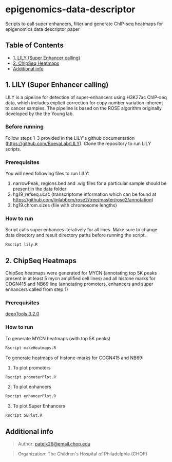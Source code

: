# epigenomics-data-descriptor
Scripts to call super enhancers, filter and generate ChIP-seq heatmaps for epigenomics data descriptor paper

## Table of Contents
- [1. LILY (Super Enhancer calling)](#1.%20LILY%20(Super%20Enhancer%20calling))
- [2. ChipSeq Heatmaps](#2.%20ChipSeq%20Heatmaps)
- [Additional info](#Additional%20info)

<a name="1. LILY (Super Enhancer calling)"></a>
## 1. LILY (Super Enhancer calling)
LILY is a pipeline for detection of super-enhancers using H3K27ac ChIP-seq data, which includes explicit correction for copy number variation inherent to cancer samples. The pipeline is based on the ROSE algorithm originally developed by the the Young lab. 

### Before running
Follow steps 1-3 provided in the LILY's github documentation (https://github.com/BoevaLab/LILY). Clone the repository to run LILY scripts.

### Prerequisites
You will need following files to run LILY:
1. narrowPeak, regions.bed and .wig files for a particular sample should be present in the data folder
2. hg19_refseq.ucsc (transcriptome information which can be found at https://github.com/linlabbcm/rose2/tree/master/rose2/annotation)
3. hg19.chrom.sizes (file with chromosome lengths)

### How to run 
Script calls super enhances iteratively for all lines. Make sure to change data directory and result directory paths before running the script.
```R
Rscript lily.R
```

<a name="2. ChipSeq Heatmaps"></a>
## 2. ChipSeq Heatmaps
ChipSeq heatmaps were generated for MYCN (annotating top 5K peaks present in at least 5 mycn amplified cell lines) and all histone marks for COGN415 and NB69 line (annotating promoters, enhancers and super enhancers called from step 1)

### Prerequisites
[deepTools 3.2.0](https://deeptools.readthedocs.io/en/develop/content/installation.html)

### How to run
To generate MYCN heatmaps (with top 5K peaks)
```R
Rscript makeHeatmaps.R
```



To generate heatmaps of histone-marks for COGN415 and NB69:
1. To plot promoters
```R
Rscript promoterPlot.R
```
2. To plot enhancers
```R
Rscript enhancerPlot.R
```
3. To plot Super Enhancers
```R
Rscript SEPlot.R
```

<a name="Additional info"></a>
## Additional info
> Author: patelk26@email.chop.edu

> Organization: The Children's Hospital of Philadelphia (CHOP)

